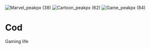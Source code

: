 ![Marvel_peakpx (38)](https://github.com/Chibuezeamahjapheth/Cod/assets/136814227/c3465168-f355-4aeb-abe3-b9f22668b1b0)
![Cartoon_peakpx (62)](https://github.com/Chibuezeamahjapheth/Cod/assets/136814227/2752697a-39e4-4d4a-90a8-13436edfde70)
![Game_peakpx (84)](https://github.com/Chibuezeamahjapheth/Cod/assets/136814227/1f799b43-d68b-40b2-8ec5-afcb28df3935)
# Cod
Gaming life
